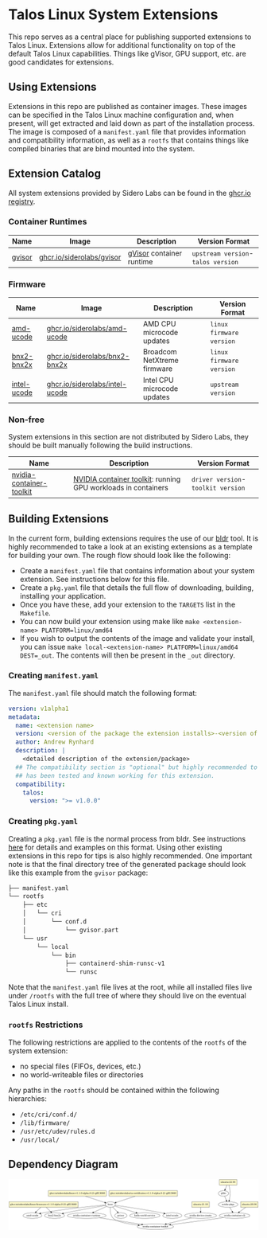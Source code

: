 # Talos Linux System Extensions

This repo serves as a central place for publishing supported extensions to Talos Linux.
Extensions allow for additional functionality on top of the default Talos Linux capabilities.
Things like gVisor, GPU support, etc. are good candidates for extensions.

## Using Extensions

Extensions in this repo are published as container images.
These images can be specified in the Talos Linux machine configuration and, when present, will get extracted and laid down as part of the installation process.
The image is composed of a `manifest.yaml` file that provides information and compatibility information, as well as a `rootfs` that contains things like compiled binaries that are bind mounted into the system.

## Extension Catalog

All system extensions provided by Sidero Labs can be found in the [ghcr.io registry](https://github.com/orgs/siderolabs/packages?tab=packages&q=repo%3Asiderolabs%2Fextensions).

### Container Runtimes

| Name                                       | Image                                                                                          | Description                                                | Version Format                                       |
|--------------------------------------------|------------------------------------------------------------------------------------------------|------------------------------------------------------------|------------------------------------------------------|
| [gvisor](container-runtime/gvisor/)        | [ghcr.io/siderolabs/gvisor](https://github.com/siderolabs/extensions/pkgs/container/gvisor)    | [gVisor](https://gvisor.dev/) container runtime            | `upstream version`-`talos version`                   |

### Firmware

| Name                                       | Image                                                                                                 | Description                                                | Version Format                                       |
|--------------------------------------------|-------------------------------------------------------------------------------------------------------|------------------------------------------------------------|------------------------------------------------------|
| [amd-ucode](firmware/amd-ucode/)           | [ghcr.io/siderolabs/amd-ucode](https://github.com/siderolabs/extensions/pkgs/container/amd-ucode)     | AMD CPU microcode updates                                  | `linux firmware version`                             |
| [bnx2-bnx2x](firmware/bnx2-bnx2x/)         | [ghcr.io/siderolabs/bnx2-bnx2x](https://github.com/siderolabs/extensions/pkgs/container/bnx2-bnx2x)   | Broadcom NetXtreme firmware                                | `linux firmware version`                             |
| [intel-ucode](firmware/intel-ucode/)       | [ghcr.io/siderolabs/intel-ucode](https://github.com/siderolabs/extensions/pkgs/container/intel-ucode) | Intel CPU microcode updates                                | `upstream version`                                   |

### Non-free

System extensions in this section are not distributed by Sidero Labs, they should be built manually following the build instructions.

| Name                                                          | Description                                                    | Version Format                                       |
|---------------------------------------------------------------|----------------------------------------------------------------|------------------------------------------------------|
| [nvidia-container-toolkit](nonfree/nvidia-container-toolkit/) | [NVIDIA container toolkit](https://docs.nvidia.com/datacenter/cloud-native/container-toolkit/overview.html): running GPU workloads in containers | `driver version`-`toolkit version`                   |

## Building Extensions

In the current form, building extensions requires the use of our [bldr](https://github.com/siderolabs/bldr) tool.
It is highly recommended to take a look at an existing extensions as a template for building your own.
The rough flow should look like the following:

- Create a `manifest.yaml` file that contains information about your system extension. See instructions below for this file.
- Create a `pkg.yaml` file that details the full flow of downloading, building, installing your application.
- Once you have these, add your extension to the `TARGETS` list in the `Makefile`.
- You can now build your extension using make like `make <extension-name> PLATFORM=linux/amd64`
- If you wish to output the contents of the image and validate your install, you can issue `make local-<extension-name> PLATFORM=linux/amd64 DEST=_out`. The contents will then be present in the `_out` directory.

### Creating `manifest.yaml`

The `manifest.yaml` file should match the following format:

```yaml
version: v1alpha1
metadata:
  name: <extension name>
  version: <version of the package the extension installs>-<version of the extensions repo (tracks with talos version)>
  author: Andrew Rynhard
  description: |
    <detailed description of the extension/package>
  ## The compatibility section is "optional" but highly recommended to specify a Talos version that
  ## has been tested and known working for this extension.
  compatibility:
    talos:
      version: ">= v1.0.0"
```

### Creating `pkg.yaml`

Creating a `pkg.yaml` file is the normal process from bldr.
See instructions [here](https://github.com/siderolabs/bldr#pkgyaml) for details and examples on this format.
Using other existing extensions in this repo for tips is also highly recommended.
One important note is that the final directory tree of the generated package should look like this example from the `gvisor` package:

```bash
├── manifest.yaml
└── rootfs
    ├── etc
    │   └── cri
    │       └── conf.d
    │           └── gvisor.part
    └── usr
        └── local
            └── bin
                ├── containerd-shim-runsc-v1
                └── runsc

```

Note that the `manifest.yaml` file lives at the root, while all installed files live under `/rootfs` with the full tree of where they should live on the eventual Talos Linux install.

### `rootfs` Restrictions

The following restrictions are applied to the contents of the `rootfs` of the system extension:

- no special files (FIFOs, devices, etc.)
- no world-writeable files or directories

Any paths in the `rootfs` should be contained within the following hierarchies:

- `/etc/cri/conf.d/`
- `/lib/firmware/`
- `/usr/etc/udev/rules.d`
- `/usr/local/`

## Dependency Diagram

![Dependency Diagram](/deps.png)
